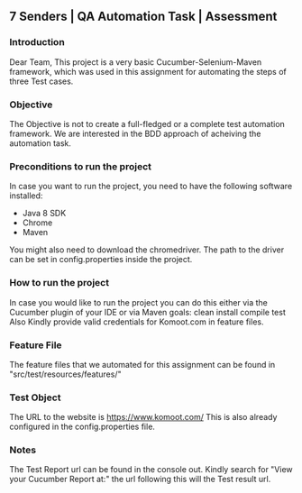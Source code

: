 ## 7 Senders | QA Automation Task | Assessment

### Introduction
Dear Team,
This project is a very basic Cucumber-Selenium-Maven framework, which was used in this assignment for automating the steps of three Test cases.

### Objective
The Objective is not to create a full-fledged or a complete test automation framework. We are interested in the BDD approach of acheiving the automation task.

### Preconditions to run the project

In case you want to run the project, you need to have the following software installed:

 - Java 8 SDK
 - Chrome
 - Maven
 
You might also need to download the chromedriver. The path to the driver can be set in config.properties inside the project.

### How to run the project

In case you would like to run the project you can do this either via the Cucumber plugin of your IDE or via Maven goals: clean install compile test
Also Kindly provide valid credentials for Komoot.com in feature files.

### Feature File

The feature files that we automated for this assignment can be found in "src/test/resources/features/"

### Test Object
The URL to the website is https://www.komoot.com/ This is also already configured in the config.properties file.

### Notes
The Test Report url can be found in the console out. Kindly search for "View your Cucumber Report at:" the url following this will the Test result url.